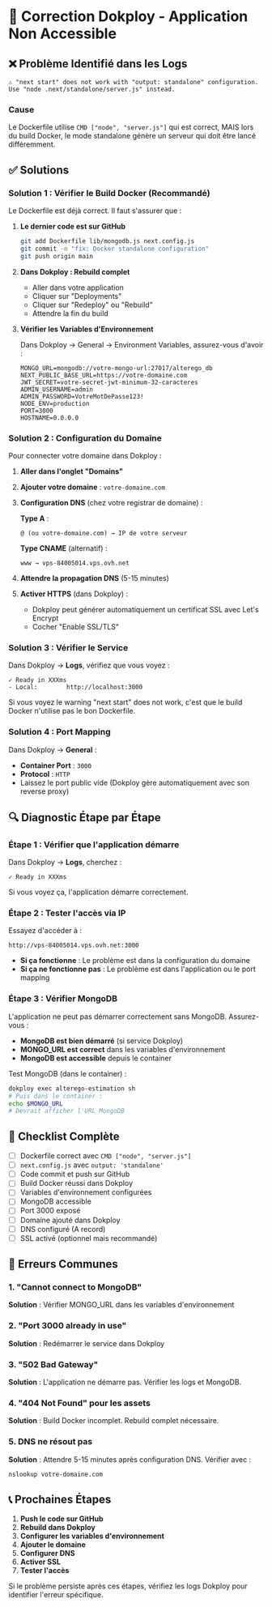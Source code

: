 # 🔧 Correction Dokploy - Application Non Accessible

## ❌ Problème Identifié dans les Logs

```
⚠️ "next start" does not work with "output: standalone" configuration. 
Use "node .next/standalone/server.js" instead.
```

### Cause
Le Dockerfile utilise `CMD ["node", "server.js"]` qui est correct, MAIS lors du build Docker, le mode standalone génère un serveur qui doit être lancé différemment.

## ✅ Solutions

### Solution 1 : Vérifier le Build Docker (Recommandé)

Le Dockerfile est déjà correct. Il faut s'assurer que :

1. **Le dernier code est sur GitHub**
   ```bash
   git add Dockerfile lib/mongodb.js next.config.js
   git commit -m "fix: Docker standalone configuration"
   git push origin main
   ```

2. **Dans Dokploy : Rebuild complet**
   - Aller dans votre application
   - Cliquer sur "Deployments"
   - Cliquer sur "Redeploy" ou "Rebuild"
   - Attendre la fin du build

3. **Vérifier les Variables d'Environnement**
   
   Dans Dokploy → General → Environment Variables, assurez-vous d'avoir :
   
   ```env
   MONGO_URL=mongodb://votre-mongo-url:27017/alterego_db
   NEXT_PUBLIC_BASE_URL=https://votre-domaine.com
   JWT_SECRET=votre-secret-jwt-minimum-32-caracteres
   ADMIN_USERNAME=admin
   ADMIN_PASSWORD=VotreMotDePasse123!
   NODE_ENV=production
   PORT=3000
   HOSTNAME=0.0.0.0
   ```

### Solution 2 : Configuration du Domaine

Pour connecter votre domaine dans Dokploy :

1. **Aller dans l'onglet "Domains"**
2. **Ajouter votre domaine** : `votre-domaine.com`
3. **Configuration DNS** (chez votre registrar de domaine) :
   
   **Type A** :
   ```
   @ (ou votre-domaine.com) → IP de votre serveur
   ```
   
   **Type CNAME** (alternatif) :
   ```
   www → vps-84005014.vps.ovh.net
   ```

4. **Attendre la propagation DNS** (5-15 minutes)

5. **Activer HTTPS** (dans Dokploy) :
   - Dokploy peut générer automatiquement un certificat SSL avec Let's Encrypt
   - Cocher "Enable SSL/TLS"

### Solution 3 : Vérifier le Service

Dans Dokploy → **Logs**, vérifiez que vous voyez :

```
✓ Ready in XXXms
- Local:        http://localhost:3000
```

Si vous voyez le warning "next start" does not work, c'est que le build Docker n'utilise pas le bon Dockerfile.

### Solution 4 : Port Mapping

Dans Dokploy → **General** :

- **Container Port** : `3000`
- **Protocol** : `HTTP`
- Laissez le port public vide (Dokploy gère automatiquement avec son reverse proxy)

## 🔍 Diagnostic Étape par Étape

### Étape 1 : Vérifier que l'application démarre

Dans Dokploy → **Logs**, cherchez :
```
✓ Ready in XXXms
```

Si vous voyez ça, l'application démarre correctement.

### Étape 2 : Tester l'accès via IP

Essayez d'accéder à :
```
http://vps-84005014.vps.ovh.net:3000
```

- **Si ça fonctionne** : Le problème est dans la configuration du domaine
- **Si ça ne fonctionne pas** : Le problème est dans l'application ou le port mapping

### Étape 3 : Vérifier MongoDB

L'application ne peut pas démarrer correctement sans MongoDB. Assurez-vous :

- **MongoDB est bien démarré** (si service Dokploy)
- **MONGO_URL est correct** dans les variables d'environnement
- **MongoDB est accessible** depuis le container

Test MongoDB (dans le container) :
```bash
dokploy exec alterego-estimation sh
# Puis dans le container :
echo $MONGO_URL
# Devrait afficher l'URL MongoDB
```

## 🎯 Checklist Complète

- [ ] Dockerfile correct avec `CMD ["node", "server.js"]`
- [ ] `next.config.js` avec `output: 'standalone'`
- [ ] Code commit et push sur GitHub
- [ ] Build Docker réussi dans Dokploy
- [ ] Variables d'environnement configurées
- [ ] MongoDB accessible
- [ ] Port 3000 exposé
- [ ] Domaine ajouté dans Dokploy
- [ ] DNS configuré (A record)
- [ ] SSL activé (optionnel mais recommandé)

## 🚨 Erreurs Communes

### 1. "Cannot connect to MongoDB"
**Solution** : Vérifier MONGO_URL dans les variables d'environnement

### 2. "Port 3000 already in use"
**Solution** : Redémarrer le service dans Dokploy

### 3. "502 Bad Gateway"
**Solution** : L'application ne démarre pas. Vérifier les logs et MongoDB.

### 4. "404 Not Found" pour les assets
**Solution** : Build Docker incomplet. Rebuild complet nécessaire.

### 5. DNS ne résout pas
**Solution** : Attendre 5-15 minutes après configuration DNS. Vérifier avec :
```bash
nslookup votre-domaine.com
```

## 📞 Prochaines Étapes

1. **Push le code sur GitHub**
2. **Rebuild dans Dokploy**
3. **Configurer les variables d'environnement**
4. **Ajouter le domaine**
5. **Configurer DNS**
6. **Activer SSL**
7. **Tester l'accès**

Si le problème persiste après ces étapes, vérifiez les logs Dokploy pour identifier l'erreur spécifique.

